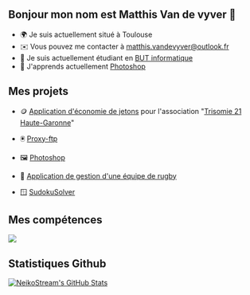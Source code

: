 ## Bonjour mon nom est Matthis Van de vyver 👋

* 🌍  Je suis actuellement situé à Toulouse
* ✉️  Vous pouvez me contacter à [matthis.vandevyver@outlook.fr](mailto:matthis.vandevyver@outlook.fr)
* 🚀  Je suis actuellement étudiant en [BUT informatique](https://www.univ-tlse3.fr/but-specialite-informatique)
* 🌱  J'apprends actuellement [Photoshop](https://www.adobe.com/fr/products/photoshop/landpb.html?gclid=Cj0KCQiAiJSeBhCCARIsAHnAzT9dSLz1fqhJ0aW4d44O92gVH_kYEj-FEP6cc_Lb1TV1a-dPpyuOmaEaAotWEALw_wcB&mv=search&mv=search&sdid=LZ32SYVR&ef_id=Cj0KCQiAiJSeBhCCARIsAHnAzT9dSLz1fqhJ0aW4d44O92gVH_kYEj-FEP6cc_Lb1TV1a-dPpyuOmaEaAotWEALw_wcB:G:s&s_kwcid=AL!3085!3!341240721080!e!!g!!photoshop!1435912275!56537390339)

## Mes projets
* 🪙 [Application d'économie de jetons]() pour l'association "[Trisomie 21 Haute-Garonne](http://trisomie21-haute-garonne.org/)"

* 🖲️ [Proxy-ftp]()
* 🖼️ [Photoshop](https://github.com/Fidji32/Photoshop)
* 🏉 [Application de gestion d'une équipe de rugby](https://github.com/Fidji32/Website-to-manage-a-rugby-team)
* 🪟 [SudokuSolver](https://github.com/Fidji32/SudokuSolver)

## Mes compétences

<p align="left">
  <a href="https://skillicons.dev">
    <img src="https://skillicons.dev/icons?i=php,mysql,java,c,py,html,css,ps" />
  </a>
</p>

## Statistiques Github
<a href="https://github.com/Fidji32">
  <img src="https://github-readme-stats.vercel.app/api?username=Fidji32&theme=dark&show_icons=true" alt="NeikoStream's GitHub Stats" />
</a>
